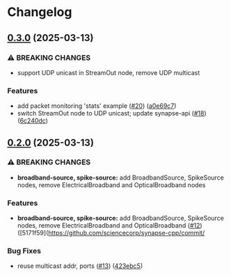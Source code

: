 # Changelog

## [0.3.0](https://github.com/sciencecorp/synapse-cpp/compare/v0.2.0...v0.3.0) (2025-03-13)


### ⚠ BREAKING CHANGES

* support UDP unicast in StreamOut node, remove UDP multicast

### Features

* add packet monitoring 'stats' example ([#20](https://github.com/sciencecorp/synapse-cpp/issues/20)) ([a0e69c7](https://github.com/sciencecorp/synapse-cpp/commit/a0e69c7a6a424546977084a10cf077d1fff9b531))
* switch StreamOut node to UDP unicast; update synapse-api ([#18](https://github.com/sciencecorp/synapse-cpp/issues/18)) ([6c240dc](https://github.com/sciencecorp/synapse-cpp/commit/6c240dca7f5e2a5b5a1acbd9c623fb8dba619d2f))

## [0.2.0](https://github.com/sciencecorp/synapse-cpp/compare/v0.1.0...v0.2.0) (2025-03-13)


### ⚠ BREAKING CHANGES

* **broadband-source, spike-source:** add BroadbandSource, SpikeSource nodes, remove ElectricalBroadband and OpticalBroadband nodes

### Features

* **broadband-source, spike-source:** add BroadbandSource, SpikeSource nodes, remove ElectricalBroadband and OpticalBroadband ([#12](https://github.com/sciencecorp/synapse-cpp/issues/12)) ([5171f59](https://github.com/sciencecorp/synapse-cpp/commit/


### Bug Fixes

* reuse multicast addr, ports ([#13](https://github.com/sciencecorp/synapse-cpp/issues/13)) ([423ebc5](https://github.com/sciencecorp/synapse-cpp/commit/423ebc5ffd5c5bc7b6b8fa640afdca27031b14ab))
